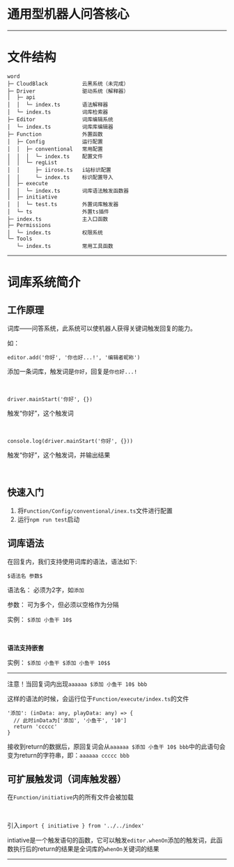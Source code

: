 
# 通用型机器人问答核心
***

# 文件结构
```
word             
├─ CloudBlack           云黑系统（未完成）
├─ Driver               驱动系统（解释器）
│  ├─ api       
│  │  └─ index.ts       语法解释器
│  └─ index.ts          词库检索器
├─ Editor               词库编辑系统
│  └─ index.ts          词库库编辑器
├─ Function             外置函数
│  ├─ Config            运行配置
│  │  ├─ conventional   常用配置
│  │  │  └─ index.ts    配置文件
│  │  └─ regList
│  │     ├─ iirose.ts   i站标识配置
│  │     └─ index.ts    标识配置导入
│  ├─ execute
│  │  └─ index.ts       词库语法触发函数器
│  ├─ initiative    
│  │  └─ test.ts        外置词库触发器
│  └─ ts                外置ts插件
├─ index.ts             主入口函数
├─ Permissions          
│  └─ index.ts          权限系统
└─ Tools
   └─ index.ts          常用工具函数

```

***

# 词库系统简介

## 工作原理

词库——问答系统，此系统可以使机器人获得关键词触发回复的能力。

如：

`editor.add('你好', '你也好...!', '编辑者昵称')`

添加一条词库，触发词是`你好`，回复是`你也好...!`

<br/>

`driver.mainStart('你好', {})`

触发“你好”，这个触发词

<br/>

`console.log(driver.mainStart('你好', {}))`

触发“你好”，这个触发词，并输出结果

<br/>

## 快速入门

1. 将`Function/Config/conventional/inex.ts`文件进行配置
2. 运行`npm run test`启动

## 词库语法

在回复内，我们支持使用词库的语法，语法如下:

`$语法名 参数$`

语法名：	必须为2字，如`添加`

参数：		可为多个，但必须以空格作为分隔

实例：		`$添加 小鱼干 10$`

<br/>

**语法支持嵌套**

实例：		`$添加 小鱼干 $添加 小鱼干 10$$`

***

注意！当回复词内出现`aaaaaa $添加 小鱼干 10$ bbb`

这样的语法的时候，会运行位于`Function/execute/index.ts`的文件

```
'添加': (inData: any, playData: any) => {
  // 此时inData为['添加', '小鱼干', '10']
  return 'ccccc'
}
```

接收到return的数据后，原回复词会从`aaaaaa $添加 小鱼干 10$ bbb`中的此语句会变为return的字符串，即：`aaaaaa ccccc bbb`

## 可扩展触发词（词库触发器）

在`Function/initiative`内的所有文件会被加载

<br/>

引入`import { initiative } from '../../index'`

intiative是一个触发语句的函数，它可以触发`editor.whenOn`添加的触发词，此函数执行后的return的结果是全词库的`whenOn`关键词的结果

***